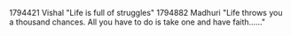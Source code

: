 1794421  Vishal "Life is full of struggles"
1794882  Madhuri  "Life throws you a thousand chances. All you have to do is take one and have faith……"
